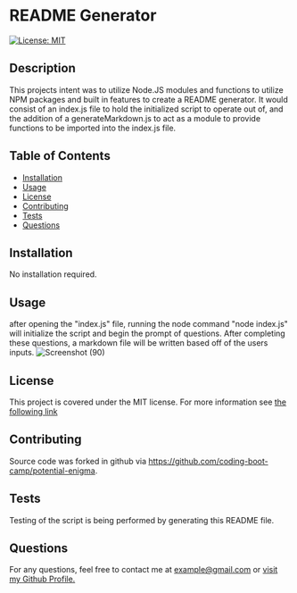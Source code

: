 
# README Generator



[![License: MIT](https://img.shields.io/badge/License-MIT-yellow.svg)](https://opensource.org/licenses/MIT)

## Description
This projects intent was to utilize Node.JS modules and functions to utilize NPM packages and built in features to create a README generator.  It would consist of an index.js file to hold the  initialized script to operate out of, and the addition of a generateMarkdown.js to act as a module to provide functions to be imported into the index.js file.

## Table of Contents
- [Installation](#installation)
- [Usage](#usage)
- [License](#license)
- [Contributing](#contributing)
- [Tests](#tests)
- [Questions](#questions)

## Installation
No installation required.

## Usage
after opening the "index.js" file, running the node command "node index.js" will initialize the script and begin the prompt of questions. After completing these questions, a markdown file will be written based off of the users inputs.
![Screenshot (90)](https://github.com/Jlevbury/readme_generator/assets/125767916/430723f6-614a-44a7-9e58-b62b7f53499e)

## License

This project is covered under the MIT license. For more information see [the following link](https://opensource.org/licenses/MIT)

## Contributing
Source code was forked in github via https://github.com/coding-boot-camp/potential-enigma.

## Tests
Testing of the script is being performed by generating this README file.

## Questions
For any questions, feel free to contact me at example@gmail.com or [visit my Github Profile.](https://www.github.com/Jlevbury)

